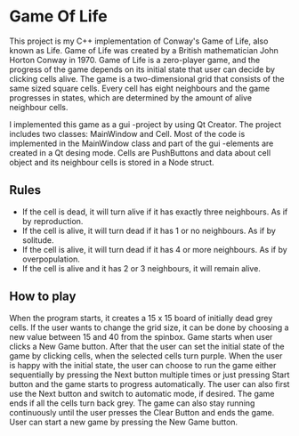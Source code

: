 # Game Of Life
This project is my C++ implementation of Conway's Game of Life, also known as Life. Game of Life was created by a British mathematician John Horton Conway in 1970. 
Game of Life is a zero-player game, and the progress of the game depends on its initial state that user can decide by clicking cells alive. The game is a two-dimensional grid
that consists of the same sized square cells. Every cell has eight neighbours and the game progresses in states, which are determined by the amount of alive neighbour cells.

I implemented this game as a gui -project by using Qt Creator. The project includes two classes: MainWindow and Cell. Most of the code is implemented in the MainWindow class and 
part of the gui -elements are created in a Qt desing mode. Cells are PushButtons and data about cell object and its neighbour cells is stored in a Node struct.

## Rules
- If the cell is dead, it will turn alive if it has exactly three neighbours. As if by reproduction.
- If the cell is alive, it will turn dead if it has 1 or no neighbours. As if by solitude.
- If the cell is alive, it will turn dead if it has 4 or more neighbours. As if by overpopulation.
- If the cell is alive and it has 2 or 3 neighbours, it will remain alive. 
## How to play
When the program starts, it creates a 15 x 15 board of initially dead grey cells. If the user wants to change the grid size, it can be done by choosing a new value between 15 and 40
from the spinbox. Game starts when user clicks a New Game button. After that the user can set the initial state of the game by clicking cells, when the selected cells turn purple.
When the user is happy with the initial state, the user can choose to run the game either sequentially by pressing the Next button multiple times or just pressing Start button 
and the game starts to progress automatically. The user can also first use the Next button and switch to automatic mode, if desired. The game ends if all the cells turn back grey. 
The game can also stay running continuously until the user presses the Clear Button and ends the game. User can start a new game by pressing the New Game button. 
